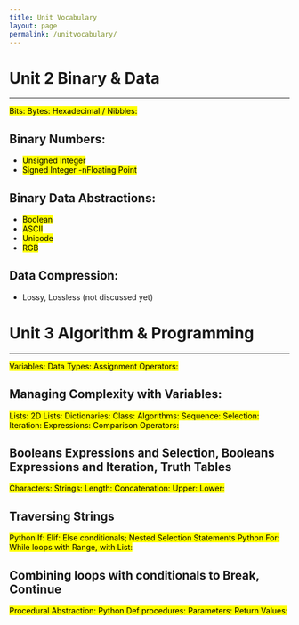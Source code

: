 ```yaml
---
title: Unit Vocabulary 
layout: page
permalink: /unitvocabulary/
---
```

# Unit 2 Binary & Data 
---------------
<mark>Bits:<mark>
<mark>Bytes:<mark>
<mark>Hexadecimal / Nibbles: <mark>

## Binary Numbers:
- <mark>Unsigned Integer<mark> 
- <mark>Signed Integer<mark>
-n<mark>Floating Point<mark>

## Binary Data Abstractions: 
- <mark>Boolean<mark>
- <mark>ASCII<mark>
- <mark>Unicode<mark>
- <mark>RGB<mark>

## Data Compression: 
- Lossy, Lossless (not discussed yet)

# Unit 3 Algorithm & Programming  
-------------------
<mark>Variables:<mark>
<mark>Data Types:<mark>
<mark>Assignment Operators:<mark>

## Managing Complexity with Variables:  
<mark>Lists:<mark>
<mark>2D Lists:<mark>
<mark>Dictionaries:<mark> 
<mark>Class:<mark>
<mark>Algorithms:<mark>
<mark>Sequence:<mark>
<mark>Selection:<mark>
<mark>Iteration:<mark>
<mark>Expressions:<mark> 
<mark>Comparison Operators:<mark> 

## Booleans Expressions and Selection, Booleans Expressions and Iteration, Truth Tables
<mark>Characters:<mark>
<mark>Strings:<mark>
<mark>Length:<mark>
<mark>Concatenation:<mark> 
<mark>Upper:<mark> 
<mark>Lower:<mark> 

## Traversing Strings
<mark>Python If:<mark>
<mark>Elif:<mark> 
<mark>Else conditionals; Nested Selection Statements
<mark>Python For:<mark> 
<mark>While loops with Range, with List:<mark>

## Combining loops with conditionals to Break, Continue
<mark>Procedural Abstraction:<mark> 
<mark>Python Def procedures:<mark> 
<mark>Parameters:<mark> 
<mark>Return Values:<mark>